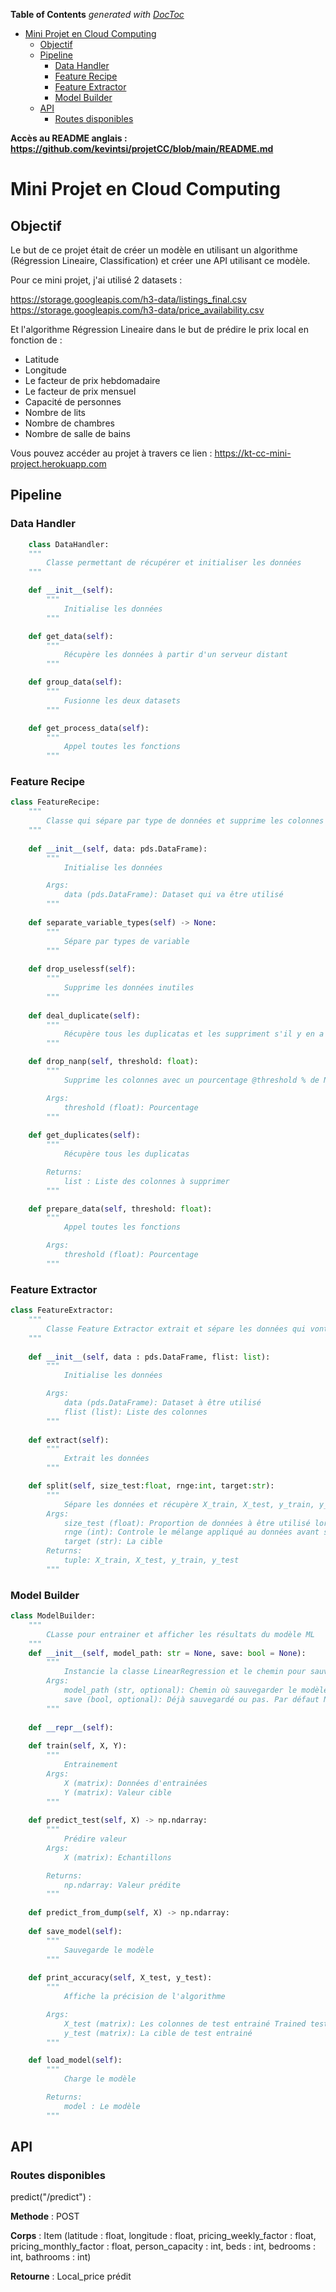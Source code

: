 <!-- START doctoc generated TOC please keep comment here to allow auto update -->
<!-- DON'T EDIT THIS SECTION, INSTEAD RE-RUN doctoc TO UPDATE -->
**Table of Contents**  *generated with [DocToc](https://github.com/thlorenz/doctoc)*

- [Mini Projet en Cloud Computing](#mini-projet-en-cloud-computing)
  - [Objectif](#objectif)
  - [Pipeline](#pipeline)
    - [Data Handler](#data-handler)
    - [Feature Recipe](#feature-recipe)
    - [Feature Extractor](#feature-extractor)
    - [Model Builder](#model-builder)
  - [API](#api)
    - [Routes disponibles](#routes-disponibles)

<!-- END doctoc generated TOC please keep comment here to allow auto update -->

**Accès au README anglais : <a>https://github.com/kevintsi/projetCC/blob/main/README.md</a>** 

# Mini Projet en Cloud Computing

## Objectif

Le but de ce projet était de créer un modèle en utilisant un algorithme (Régression Lineaire, Classification) et créer une API utilisant ce modèle.

Pour ce mini projet, j'ai utilisé 2 datasets : 

<a>https://storage.googleapis.com/h3-data/listings_final.csv</a><br/>
<a>https://storage.googleapis.com/h3-data/price_availability.csv</a>

Et l'algorithme Régression Lineaire dans le but de prédire le prix local en fonction de :

- Latitude
- Longitude
- Le facteur de prix hebdomadaire
- Le facteur de prix mensuel
- Capacité de personnes
- Nombre de lits
- Nombre de chambres
- Nombre de salle de bains

Vous pouvez accéder au projet à travers ce lien : <a>https://kt-cc-mini-project.herokuapp.com</a> 

## Pipeline

### Data Handler

```python
    class DataHandler:
    """
        Classe permettant de récupérer et initialiser les données
    """

    def __init__(self):
        """
            Initialise les données
        """

    def get_data(self):
        """
            Récupère les données à partir d'un serveur distant
        """

    def group_data(self):
        """
            Fusionne les deux datasets
        """

    def get_process_data(self):
        """
            Appel toutes les fonctions
        """
```

### Feature Recipe

```python
class FeatureRecipe:
    """
        Classe qui sépare par type de données et supprime les colonnes inutiles
    """
    
    def __init__(self, data: pds.DataFrame):
        """
            Initialise les données

        Args:
            data (pds.DataFrame): Dataset qui va être utilisé
        """
    
    def separate_variable_types(self) -> None:
        """
            Sépare par types de variable
        """
        
    def drop_uselessf(self):
        """
            Supprime les données inutiles
        """ 
        
    def deal_duplicate(self):
        """
            Récupère tous les duplicatas et les suppriment s'il y en a
        """

    def drop_nanp(self, threshold: float):
        """
            Supprime les colonnes avec un pourcentage @threshold % de NAN

        Args:
            threshold (float): Pourcentage
        """
    
    def get_duplicates(self):
        """
            Récupère tous les duplicatas

        Returns:
            list : Liste des colonnes à supprimer 
        """

    def prepare_data(self, threshold: float):
        """
            Appel toutes les fonctions

        Args:
            threshold (float): Pourcentage
        """
```

### Feature Extractor

```python
class FeatureExtractor:
    """
        Classe Feature Extractor extrait et sépare les données qui vont être utilisé pour l'entrainement.
    """
    
    def __init__(self, data : pds.DataFrame, flist: list):
        """
            Initialise les données

        Args:
            data (pds.DataFrame): Dataset à être utilisé
            flist (list): Liste des colonnes
        """
    
    def extract(self):
        """
            Extrait les données
        """

    def split(self, size_test:float, rnge:int, target:str):
        """
            Sépare les données et récupère X_train, X_test, y_train, y_test 
        Args:
            size_test (float): Proportion de données à être utilisé lors de la séparation de test 
            rnge (int): Controle le mélange appliqué au données avant séparation
            target (str): La cible
        Returns:
            tuple: X_train, X_test, y_train, y_test 
        """
```

### Model Builder

```python
class ModelBuilder: 
    """
        CLasse pour entrainer et afficher les résultats du modèle ML
    """
    def __init__(self, model_path: str = None, save: bool = None):
        """
            Instancie la classe LinearRegression et le chemin pour sauvegarder le modèle
        Args:
            model_path (str, optional): Chemin où sauvegarder le modèle. Par défaut None.
            save (bool, optional): Déjà sauvegardé ou pas. Par défaut None.
        """
        
    def __repr__(self):
    
    def train(self, X, Y):
        """
            Entrainement
        Args:
            X (matrix): Données d'entrainées
            Y (matrix): Valeur cible
        """
    
    def predict_test(self, X) -> np.ndarray:
        """
            Prédire valeur
        Args:
            X (matrix): Echantillons

        Returns:
            np.ndarray: Valeur prédite
        """
        
    def predict_from_dump(self, X) -> np.ndarray:
    
    def save_model(self):
        """
            Sauvegarde le modèle
        """
    
    def print_accuracy(self, X_test, y_test):
        """
            Affiche la précision de l'algorithme

        Args:
            X_test (matrix): Les colonnes de test entrainé Trained test features
            y_test (matrix): La cible de test entrainé
        """

    def load_model(self):
        """
            Charge le modèle

        Returns:
            model : Le modèle
        """
```

## API

### Routes disponibles

predict("/predict") :

**Methode** : POST

**Corps** : Item (latitude : float, longitude : float, pricing_weekly_factor : float, pricing_monthly_factor : float, person_capacity : int, beds : int, bedrooms : int, bathrooms : int)

**Retourne** : Local_price prédit
